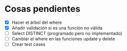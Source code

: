 # Cosas pendientes

- [X] Hacer el árbol del where
- [X] Añadir validación si es una función no válida
- [ ] Select DISTINCT (programado pero no implementado)
- [ ] Cambiar el where en las funciones update y delete
- [ ] Crear test cases